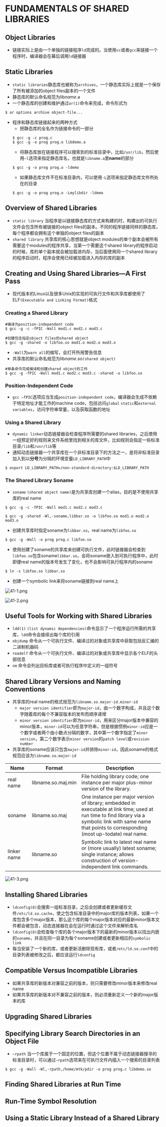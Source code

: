 # FUNDAMENTALS OF SHARED LIBRARIES

## Object Libraries
- 链接实际上是由一个单独的链接程序`ld`完成的。当使用`cc`或者`gcc`来链接一个程序时，编译器会在幕后调用`ld`链接器

## Static Libraries
- `static libraries`静态库也被称为`archives`，一个静态库实际上就是一个保存了所有被添加的object files副本的一个文件
- 静态库的默认命名规范为lib*name*.a
- 一个静态库的创建和维护通过`ar(1)`命令来完成，命令形式为
```shell
$ ar options archive object-file...
```
- 程序和静态库链接起来的两种方式
	- 把静态库的全名作为链接命令的一部分
    ```shell
    $ gcc -g -c prog.c
    $ gcc -g -o prog prog.o libdemo.a
    ```
	- 将静态库放在链接程序可以搜索到的标准目录中，比如`/usr/lib`，然后使用`–l`选项来指定静态库名，也就是`libname.a`里**name**的部分
    ```shell
    $ gcc -g -o prog prog.o -ldemo
    ```
	- 如果静态库文件不在标准目录内，可以使用`-L`选项来指定静态库文件所处在的目录
    ```shell
    $ gcc -g -o prog prog.o -Lmylibdir -ldemo
    ```

## Overview of Shared Libraries
- `static library` 当程序是以链接静态库的方式来构建的时，构建出的可执行文件会包含所有被链接的object files的副本。不同的程序链接同样的静态库，每个程序都会拥有这个单独的object files的副本
- `shared library` 共享库的核心思想就是object modules的单个副本会被所有需要这个modules的程序共享，当第一个需要这个shared library的程序启动的时候，库的单个副本就会被加载进内存，当后面使用同一个shared library的程序启动时，程序会使用已经被加载进入内存的库的副本

## Creating and Using Shared Libraries—A First Pass
- 现代版本的Linux以及很多Unix的实现的可执行文件和共享库都使用了ELF`(Executable and Linking Format)`格式

### Creating a Shared Library
```shell
#编译为position-independent code
$ gcc -g -c -fPIC -Wall mod1.c mod2.c mod3.c

#创建包含指定object files的shared object 
$ gcc -g -shared -o libfoo.so mod1.o mod2.o mod3.o
```
- `-Wall`为`warn all`的缩写，会打开所用警告信息
- 共享库的默认命名规范为lib*name*.so`(shared object)`

```shell
#单条命令完成编译和创建shared object的工作
$ gcc -g -fPIC -Wall mod1.c mod2.c mod3.c -shared -o libfoo.so
```

### Position-Independent Code
- `gcc –fPIC`选项应当生成`position-independent code`，编译器会生成不依赖于特定地址才能工作的machine code，包括访问`global` `static`和`external variables`，访问字符串常量，以及获取函数的地址

### Using a Shared Library
- `dynamic linker`动态链接器会检查程序所需要的shared libraries，之后使用一组预定好的规则来文件系统里找到相关的库文件，比如规则会指定一些标准目录`/lib`和`/usr/lib`等
- 通知动态链接器一个共享库在一个非标准目录下的方法之一，是将非标准目录加入到以**分号**为分隔的环境变量`LD_LIBRARY_PATH`中
```shell
$ export LD_LIBRARY_PATH=/non-standard-directory:$LD_LIBRARY_PATH
```

### The Shared Library Soname
- `soname` `(shared object name)`是为共享库创建一个alias，目的是不使用共享库的real name

```shell
$ gcc -g -c -fPIC -Wall mod1.c mod2.c mod3.c

$ gcc -g -shared -Wl,-soname,libbar.so -o libfoo.so mod1.o mod2.o mod3.o
```
- 创建共享库时指定soname为`libbar.so`，real name为`libfoo.so`

```shell
$ gcc -g -Wall -o prog prog.c libfoo.so
```
- 使用创建了soname的共享库来创建可执行文件，此时链接器会检查到`libfoo.so`包含soname`libbar.so`，会将soname嵌入到可执行程序中，此时即便real name的版本号发生了变化，也不会影响可执行程序内的soname

```shell
$ ln -s libfoo.so libbar.so
```
- 创建一个symbolic link来将soname链接到real name上

![41-1.png](./img/41-1.png)

![41-2.png](./img/41-2.png)

## Useful Tools for Working with Shared Libraries
- `ldd(1)` `(list dynamic dependencies)`命令显示了一个程序运行所需的共享库，`ldd`命令会接续出每个库的引用
- `objdump` 命令从一个可执行文件、编译过的对象或共享库中获取包括反汇编的二进制机器码
- `readelf` 命令从一个可执行文件、编译过的对象或共享库中显示各个ELF的头部信息
- `nm` 命令会列出目标库或者可执行程序中定义的一组符号

## Shared Library Versions and Naming Conventions
- 共享库的real name的格式规范为`libname.so.major-id.minor-id`
	- `major version identifier`即为`major-id`，由一个数字构成，并且这个数字随着库的每个不兼容版本的发布而顺序递增
	- `minor version identifier`即为`minor-id`，用来区分major版本中兼容的minor版本，`minor-id`可以为任意字符串，但是根据惯例`minor-id`应是一个数字或者两个由小数点分隔的数字，其中第一个数字指定了`minor version`，第二个数字表示`minor version`的`patch level`或`revision number`
- 共享库的soname应该只包含`major-id`并排除`minor-id`，因此soname的格式规范应该为`libname.so.major-id`

| Name |  Format |  Description |
| --- | --- | --- |
| real name | libname.so.maj.min | File holding library code; one instance per major plus-minor version of the library. |
| soname | libname.so.maj | One instance per major version of library; embedded in executable at link time; used at run time to find library via a symbolic link with same name that points to corresponding (most up-todate) real name. |
| linker name | libname.so | Symbolic link to latest real name or (more usually) latest soname; single instance; allows construction of version-independent link commands. |

![41-3.png](./img/41-3.png)

## Installing Shared Libraries
- `ldconfig(8)`会搜索一组标准目录，之后会创建或者更新缓存文件`/etc/ld.so.cache`，使之包含标准目录中的major库的版本列表，如果一个库包含多个major版本，那么这个库的每个major版本对应的最新minor版本文件都会被包含，动态连接器在会在运行时通过这个文件来解析库名 
- `ldconfig(8)`会检查每个库的各个major版本下的最新的minor版本以找出内嵌的`soname`，并且在同一目录为每个soname创建或者更新相应的`symbolic link`
- 每当安装了一个新的库，或者更新活删除现有库，或者`/etc/ld.so.conf`中的目录列表被修改之后，都应该运行`ldconfig`

## Compatible Versus Incompatible Libraries
- 如果共享库的新版本对兼容之前的版本，则只需要修改minor版本来修改real name
- 如果共享库的新版本对不兼容之前的版本，则必须重新定义一个新的major版本的库

## Upgrading Shared Libraries

## Specifying Library Search Directories in an Object File
- `–rpath` 当一个库属于一个固定的位置，但这个位置不属于动态链接器搜寻的标准目录时，可以通过`–rpath`选项来在可执行文件内插入一个搜索的目录列表
```shell
$ gcc -g -Wall -Wl,-rpath,/home/mtk/pdir -o prog prog.c libdemo.so
```

## Finding Shared Libraries at Run Time

## Run-Time Symbol Resolution

## Using a Static Library Instead of a Shared Library
